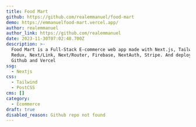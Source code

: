 ```yaml
---
title: Food Mart
github: https://github.com/realemmanuel/food-mart
demo: https://emmanuelfood-mart.vercel.app/
author: realemmanuel
author_link: https://github.com/realemmanuel
date: 2023-11-30T07:02:48.700Z
description: >-
  Food Mart is a Full-Stack E-commerce web app made with Next.js, Tailwind,
  Redux, Next/Link, Next/Router, Firebase, NextAuth, Stripe. And deployed using
  Github and Vercel
ssg:
  - Nextjs
css:
  - Tailwind
  - PostCSS
cms: []
category:
  - Ecommerce
draft: true
disabled_reason: Github repo not found
---
```

